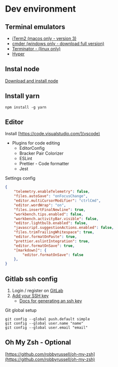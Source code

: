 # Dev environment

## Terminal emulators
* [iTerm2 (macos only - version 3)](https://www.iterm2.com/version3.html)
* [cmder (windows only - download full version)](http://cmder.net/)
* [Terminator - (linux only)](https://gnometerminator.blogspot.co.uk/p/introduction.html)
* [Hyper](https://hyper.is/)


## Instal node
[Download and install node](https://nodejs.org/en/download/)


## Install yarn
```
npm install -g yarn
```

## Editor

Install [https://code.visualstudio.com/](vscode)

* Plugins for code editing
    * EditorConfig
    * Bracker Pair Colorizer
    * ESLint
    * Prettier - Code formatter
    * Jest


Settings config
``` json
{
    "telemetry.enableTelemetry": false,
    "files.autoSave": "onFocusChange",
    "editor.multiCursorModifier": "ctrlCmd",
    "editor.wordWrap": "on",
    "files.insertFinalNewline": true,
    "workbench.tips.enabled": false,
    "workbench.activityBar.visible": false,
    "editor.lightbulb.enabled": false,
    "javascript.suggestionActions.enabled": false,
    "files.trimTrailingWhitespace": true,
    "editor.formatOnPaste": true,
    "prettier.eslintIntegration": true,
    "editor.formatOnSave": true,
    "[markdown]": {
        "editor.formatOnSave": false
    },
}
```


## Gitlab ssh config

1. Login / register on [GitLab](https://gitlab.com/)
2. [Add your SSH key](https://gitlab.com/profile/keys)
    * [Docs for generating an ssh key](https://gitlab.com/help/ssh/README#generating-a-new-ssh-key-pair)

Git global setup
``` shell
git config --global push.default simple
git config --global user.name "name"
git config --global user.email "email"
```


## Oh My Zsh - Optional
[https://github.com/robbyrussell/oh-my-zsh](https://github.com/robbyrussell/oh-my-zsh)


